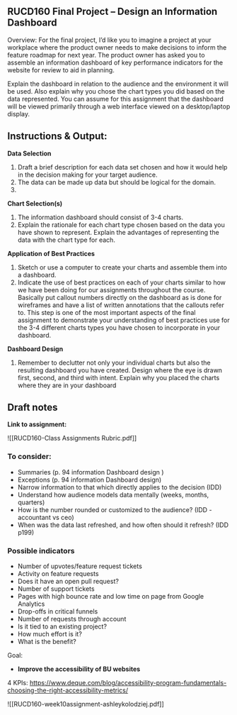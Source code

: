 ## RUCD160 Final Project – Design an Information Dashboard
Overview:
For the final project, I’d like you to imagine a project at your workplace where the product owner needs to make decisions to inform the feature roadmap for next year. The product owner has asked you to assemble an information dashboard of key performance indicators for the website for review to aid in planning.

Explain the dashboard in relation to the audience and the environment it will be used. Also explain why you chose the chart types you did based on the data represented. You can assume for this assignment that the dashboard will be viewed primarily through a web interface viewed on a desktop/laptop display.

## Instructions & Output:
**Data Selection**
1. Draft a brief description for each data set chosen and how it would help in the decision making for your target audience.
2. The data can be made up data but should be logical for the domain.
3. 
**Chart Selection(s)**
1. The information dashboard should consist of 3-4 charts.
2. Explain the rationale for each chart type chosen based on the data you have shown to
represent. Explain the advantages of representing the data with the chart type for each.

**Application of Best Practices**
1. Sketch or use a computer to create your charts and assemble them into a dashboard.
2. Indicate the use of best practices on each of your charts similar to how we have been doing for our assignments throughout the course. Basically put callout numbers directly on the dashboard as is done for wireframes and have a list of written annotations that the callouts refer to. This step is one of the most important aspects of the final assignment to demonstrate your understanding of best practices use for the 3-4 different charts types you have chosen to incorporate in your dashboard.

**Dashboard Design**
1. Remember to declutter not only your individual charts but also the resulting dashboard you have created. Design where the eye is drawn first, second, and third with intent. Explain why you placed the charts where they are in your dashboard

## Draft notes
**Link to assignment:**

![[RUCD160-Class Assignments Rubric.pdf]]

### To consider:

- Summaries (p. 94 information Dashboard design )
- Exceptions (p. 94 information Dashboard design)
- Narrow information to that which directly applies to the decision (IDD)
- Understand how audience models data mentally (weeks, months, quarters)
- How is the number rounded or customized to the audience? (IDD - accountant vs ceo)
- When was the data last refreshed, and how often should it refresh? (IDD p199)


### Possible indicators
- Number of upvotes/feature request tickets
- Activity on feature requests 
- Does it have an open pull request?
- Number of support tickets
- Pages with high bounce rate and low time on page from Google Analytics
- Drop-offs in critical funnels
- Number of requests through account
- Is it tied to an existing project?
- How much effort is it?
- What is the benefit?

Goal:
- **Improve the accessibility of BU websites**

4 KPIs:
https://www.deque.com/blog/accessibility-program-fundamentals-choosing-the-right-accessibility-metrics/

![[RUCD160-week10assignment-ashleykolodziej.pdf]]